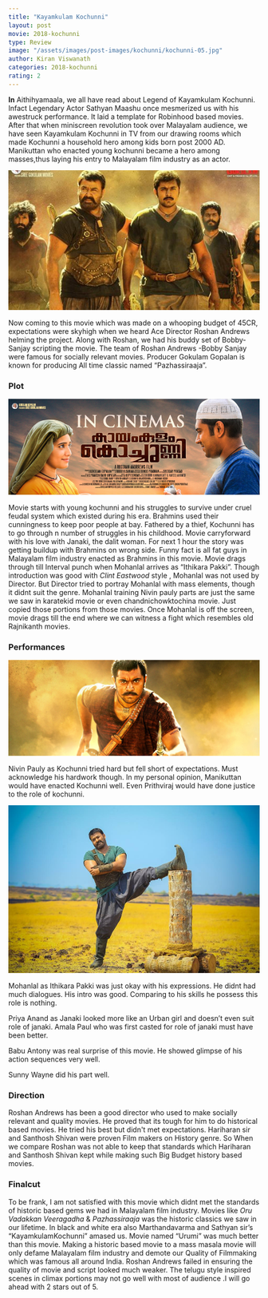 ```yaml
---
title: "Kayamkulam Kochunni"
layout: post
movie: 2018-kochunni
type: Review
image: "/assets/images/post-images/kochunni/kochunni-05.jpg"
author: Kiran Viswanath
categories: 2018-kochunni
rating: 2
---
```


**In** Aithihyamaala, we all have read about Legend of Kayamkulam Kochunni. Infact Legendary Actor Sathyan Maashu once mesmerized us with his awestruck performance.  It laid a template for Robinhood based movies.  After that when miniscreen revolution took over Malayalam audience, we have seen  Kayamkulam Kochunni in TV from our drawing rooms which made Kochunni a household hero among kids born post 2000 AD. Manikuttan who enacted young kochunni became a hero among masses,thus laying his entry to Malayalam film industry as an actor.  

![Kochinni all actor banner](/assets/images/post-images/kochunni/kochunni-05.jpg)

Now coming to this movie which was made on a whooping budget of 45CR, expectations were skyhigh when we heard Ace Director Roshan Andrews helming the project.  Along with Roshan, we had his buddy set of Bobby-Sanjay scripting the movie.  The team of Roshan Andrews -Bobby Sanjay were famous for socially relevant movies.  Producer Gokulam Gopalan is known for producing All time classic named “Pazhassiraaja”. 

### Plot   

![Youn kochunni banner](/assets/images/post-images/kochunni/kochunni-01.jpg)

Movie starts with young kochunni and his struggles to survive under cruel feudal system which existed during his era. Brahmins used their cunningness to keep poor people at bay. Fathered by a thief, Kochunni has to go through n number of struggles in his childhood. Movie carryforward with his love with Janaki, the dalit woman. For next 1 hour the story was getting buildup with Brahmins on wrong side.  Funny fact is all fat guys in Malayalam film industry enacted as Brahmins in this movie. Movie drags through till Interval punch when Mohanlal arrives as “Ithikara Pakki”. Though introduction was good with *Clint Eastwood* style , Mohanlal was not used by Director. But Director tried to portray Mohanlal with mass elements, though it didnt suit the genre.  Mohanlal training Nivin pauly parts are just the same we saw in karatekid movie or even chandnichowktochina movie. Just copied those portions from those movies. Once Mohanlal is off the screen, movie drags till the end where we can witness a fight which resembles old Rajnikanth movies.  

### Performances

![Nivin Pauli as Kochunni](/assets/images/post-images/kochunni/kochunni-02.jpg)

Nivin Pauly as Kochunni tried hard but fell short of expectations. Must acknowledge his hardwork though. In my personal opinion, Manikuttan would have enacted Kochunni well. Even Prithviraj would have done justice to the role of kochunni.

![Mohanlal as Ithikara Pakki](/assets/images/post-images/kochunni/kochunni-03.jpg)

Mohanlal as Ithikara Pakki was just okay with his expressions. He didnt had much dialogues. His intro was good. Comparing to his skills he possess this role is nothing.

Priya Anand as Janaki looked more like an Urban girl and doesn’t even suit role of janaki. Amala Paul who was first casted for role of janaki must have been better.

Babu Antony was real surprise of this movie. He showed glimpse of his action sequences very well. 

Sunny Wayne did his part well. 

### Direction
Roshan Andrews has been a good director who used to make socially relevant and quality movies. He proved that its tough for him to do historical based movies. He tried his best but didn't met expectations. Hariharan sir and Santhosh Shivan were proven Film makers on History genre. So When we compare Roshan was not able to keep that standards which Hariharan and Santhosh Shivan kept while making such 
Big Budget history based movies.

### Finalcut

To be frank, I am not satisfied with this movie which didnt met the standards of historic based gems we had in Malayalam film industry.  Movies like *Oru Vadakkan Veeragadha* & *Pazhassiraaja* was the historic classics we saw in our lifetime. In black and white era  also Marthandavarma and Sathyan sir’s “KayamkulamKochunni” amased us. Movie named “Urumi” was much better than this movie.  Making a historic based movie to a mass masala movie will only defame Malayalam film industry and demote our Quality of Filmmaking which was famous all around India.  Roshan Andrews failed in ensuring the quality of movie  and script looked much weaker. The telugu style inspired scenes in climax portions may not go well with most of audience .I will go ahead with 2 stars out of 5. 
